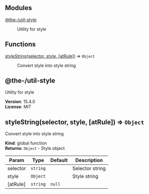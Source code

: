 <!--- Code generated by @the-/script-doc. DO NOT EDIT. -->

## Modules

<dl>
<dt><a href="#module_@the-/util-style">@the-/util-style</a></dt>
<dd><p>Utility for style</p>
</dd>
</dl>

## Functions

<dl>
<dt><a href="#styleString">styleString(selector, style, [atRule])</a> ⇒ <code>Object</code></dt>
<dd><p>Convert style into style string</p>
</dd>
</dl>

<a name="module_@the-/util-style"></a>

## @the-/util-style
Utility for style

**Version**: 15.4.0  
**License**: MIT  
<a name="styleString"></a>

## styleString(selector, style, [atRule]) ⇒ <code>Object</code>
Convert style into style string

**Kind**: global function  
**Returns**: <code>Object</code> - Style object  

| Param | Type | Default | Description |
| --- | --- | --- | --- |
| selector | <code>string</code> |  | Selector string |
| style | <code>Object</code> |  | Style string |
| [atRule] | <code>string</code> | <code>null</code> |  |

